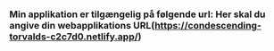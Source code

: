 ### Min applikation er tilgængelig på følgende url: Her skal du angive din webapplikations URL(https://condescending-torvalds-c2c7d0.netlify.app/)